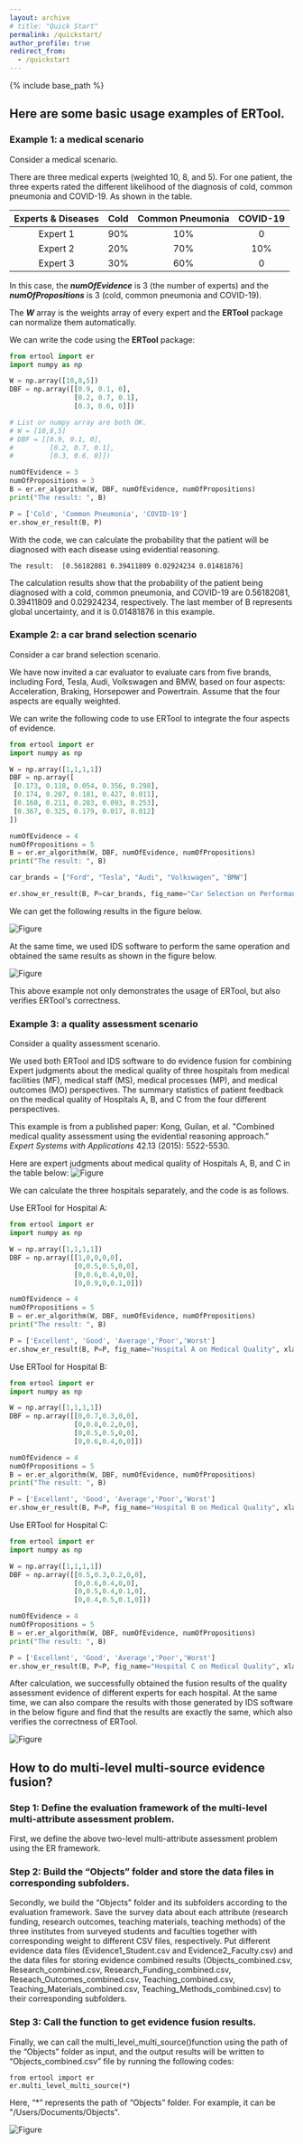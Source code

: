 ```yaml
---
layout: archive
# title: "Quick Start"
permalink: /quickstart/
author_profile: true
redirect_from:
  - /quickstart
---
```

{% include base_path %}

## Here are some basic usage examples of **ERTool**.

### Example 1: a medical scenario

Consider a medical scenario.

There are three medical experts (weighted 10, 8, and 5). For one patient, the three experts rated the different likelihood of the diagnosis of cold, common pneumonia and COVID-19. As shown in the table.

| Experts & Diseases | Cold | Common Pneumonia | COVID-19 |
| :---:        |    :----:   |  :---: |  :---: |
| Expert 1 | 90% | 10% | 0 |
| Expert 2 | 20% | 70% | 10% |
| Expert 3 | 30% | 60% | 0 |

In this case, the ***numOfEvidence*** is 3 (the number of experts) and the ***numOfPropositions*** is 3 (cold, common pneumonia and COVID-19).

The ***W*** array is the weights array of every expert and the **ERTool** package can normalize them automatically.

We can write the code using the **ERTool** package:

```python
from ertool import er
import numpy as np

W = np.array([10,8,5])
DBF = np.array([[0.9, 0.1, 0], 
                [0.2, 0.7, 0.1], 
                [0.3, 0.6, 0]])

# List or numpy array are both OK.
# W = [10,8,5]
# DBF = [[0.9, 0.1, 0], 
#         [0.2, 0.7, 0.1], 
#         [0.3, 0.6, 0]])

numOfEvidence = 3
numOfPropositions = 3
B = er.er_algorithm(W, DBF, numOfEvidence, numOfPropositions)
print("The result: ", B)

P = ['Cold', 'Common Pneumonia', 'COVID-19']
er.show_er_result(B, P)
```
With the code, we can calculate the probability that the patient will be diagnosed with each disease using evidential reasoning.

```
The result:  [0.56182081 0.39411809 0.02924234 0.01481876]
```
The calculation results show that the probability of the patient being diagnosed with a cold, common pneumonia, and COVID-19 are 0.56182081, 0.39411809 and 0.02924234, respectively. The last member of B represents global uncertainty, and it is 0.01481876 in this example.

### Example 2: a car brand selection scenario

Consider a car brand selection scenario.

We have now invited a car evaluator to evaluate cars from five brands, including Ford, Tesla, Audi, Volkswagen and BMW, based on four aspects: Acceleration, Braking, Horsepower and Powertrain. Assume that the four aspects are equally weighted.

We can write the following code to use ERTool to integrate the four aspects of evidence.

```python
from ertool import er
import numpy as np

W = np.array([1,1,1,1])
DBF = np.array([
 [0.173, 0.118, 0.054, 0.356, 0.298],
 [0.174, 0.207, 0.181, 0.427, 0.011],
 [0.160, 0.211, 0.283, 0.093, 0.253],
 [0.367, 0.325, 0.179, 0.017, 0.012]
])

numOfEvidence = 4
numOfPropositions = 5
B = er.er_algorithm(W, DBF, numOfEvidence, numOfPropositions)
print("The result: ", B)

car_brands = ["Ford", "Tesla", "Audi", "Volkswagen", "BMW"]

er.show_er_result(B, P=car_brands, fig_name="Car Selection on Performance", xlabel_name="Car Brands")
```

We can get the following results in the figure below.

![Figure](https://ertool.online/images/output4.png)

At the same time, we used IDS software to perform the same operation and obtained the same results as shown in the figure below.

![Figure](https://ertool.online/images/output4o.png)

This above example not only demonstrates the usage of ERTool, but also verifies ERTool's correctness.

### Example 3: a quality assessment scenario

Consider a quality assessment scenario.

We used both ERTool and IDS software to do evidence fusion for combining Expert judgments about the medical quality of three hospitals from medical facilities (MF), medical staff (MS), medical processes (MP), and medical outcomes (MO) perspectives. The summary statistics of patient feedback on the medical quality of Hospitals A, B, and C from the four different perspectives.

This example is from a published paper: Kong, Guilan, et al. "Combined medical quality assessment using the evidential reasoning approach." *Expert Systems with Applications* 42.13 (2015): 5522-5530.

Here are expert judgments about medical quality of Hospitals A, B, and C in the table below:
![Figure](https://ertool.online/images/table4.png)

We can calculate the three hospitals separately, and the code is as follows.

Use ERTool for Hospital A:

```python
from ertool import er
import numpy as np

W = np.array([1,1,1,1])
DBF = np.array([[1,0,0,0,0], 
                [0,0.5,0.5,0,0], 
                [0,0.6,0.4,0,0], 
                [0,0.9,0,0.1,0]])

numOfEvidence = 4
numOfPropositions = 5
B = er.er_algorithm(W, DBF, numOfEvidence, numOfPropositions)
print("The result: ", B)

P = ['Excellent', 'Good', 'Average','Poor','Worst']
er.show_er_result(B, P=P, fig_name="Hospital A on Medical Quality", xlabel_name="Evalution grades")
```

Use ERTool for Hospital B:

```python
from ertool import er
import numpy as np

W = np.array([1,1,1,1])
DBF = np.array([[0,0.7,0.3,0,0], 
                [0,0.8,0.2,0,0], 
                [0,0.5,0.5,0,0], 
                [0,0.6,0.4,0,0]])

numOfEvidence = 4
numOfPropositions = 5
B = er.er_algorithm(W, DBF, numOfEvidence, numOfPropositions)
print("The result: ", B)

P = ['Excellent', 'Good', 'Average','Poor','Worst']
er.show_er_result(B, P=P, fig_name="Hospital B on Medical Quality", xlabel_name="Evalution grades")
```

Use ERTool for Hospital C:

```python
from ertool import er
import numpy as np

W = np.array([1,1,1,1])
DBF = np.array([[0.5,0.3,0.2,0,0], 
                [0,0.6,0.4,0,0], 
                [0,0.5,0.4,0.1,0], 
                [0,0.4,0.5,0.1,0]])

numOfEvidence = 4
numOfPropositions = 5
B = er.er_algorithm(W, DBF, numOfEvidence, numOfPropositions)
print("The result: ", B)

P = ['Excellent', 'Good', 'Average','Poor','Worst']
er.show_er_result(B, P=P, fig_name="Hospital C on Medical Quality", xlabel_name="Evalution grades")
```

After calculation, we successfully obtained the fusion results of the quality assessment evidence of different experts for each hospital. At the same time, we can also compare the results with those generated by IDS software in the below figure and find that the results are exactly the same, which also verifies the correctness of ERTool.

![Figure](https://ertool.online/images/example.png)

## How to do multi-level multi-source evidence fusion?

### Step 1: Define the evaluation framework of the multi-level multi-attribute assessment problem.

First, we define the above two-level multi-attribute assessment problem using the ER framework.

### Step 2: Build the “Objects” folder and store the data files in corresponding subfolders.

Secondly, we build the “Objects” folder and its subfolders according to the evaluation framework. Save the survey data about each attribute (research funding, research outcomes, teaching materials, teaching methods) of the three institutes from surveyed students and faculties together with corresponding weight to different CSV files, respectively. Put different evidence data files (Evidence1_Student.csv and Evidence2_Faculty.csv) and the data files for storing evidence combined results (Objects_combined.csv, Research_combined.csv, Research_Funding_combined.csv, Reseach_Outcomes_combined.csv, Teaching_combined.csv, Teaching_Materials_combined.csv, Teaching_Methods_combined.csv) to their corresponding subfolders.

### Step 3: Call the function to get evidence fusion results.

Finally, we can call the multi_level_multi_source()function using the path of the “Objects” folder as input, and the output results will be written to “Objects_combined.csv” file by running the following codes:

```
from ertool import er
er.multi_level_multi_source(*)
```

Here, “*” represents the path of “Objects” folder. For example, it can be "/Users/Documents/Objects".

![Figure](https://ertool.online/images/fig6.png)